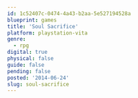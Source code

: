 ```yaml
---
id: 1c52407c-0474-4a43-b2aa-5e527194528a
blueprint: games
title: 'Soul Sacrifice'
platform: playstation-vita
genre:
  - rpg
digital: true
physical: false
guide: false
pending: false
posted: '2014-06-24'
slug: soul-sacrifice
---
```

